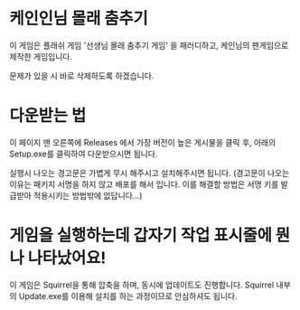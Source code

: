 # 케인인님 몰래 춤추기
이 게임은 플래쉬 게임 '선생님 몰래 춤추기 게임' 을 패러디하고,
케인님의 팬게임으로 제작한 게임입니다.

문제가 있을 시 바로 삭제하도록 하겠습니다.

# 다운받는 법
이 페이지 맨 오른쪽에 Releases 에서 가장 버전이 높은 게시물을 클릭 후, 아래의 Setup.exe를 클릭하여 다운받으시면 됩니다. 

실행시 나오는 경고문은 가볍게 무시 해주시고 설치해주시면 됩니다.
(경고문이 나오는 이유는 패키지 서명을 하지 않고 배포를 해서 입니다.
이를 해결할 방법은 서명 키를 발급받아 적용시키는 방법밖에 없답니다...)

# 게임을 실행하는데 갑자기 작업 표시줄에 뭔나 나타났어요!
이 게임은 Squirrel을 통해 압축을 하며, 동시에 업데이트도 진행합니다.
Squirrel 내부의 Update.exe를 이용해 설치를 하는 과정이므로 안심하셔도 됩니다.
